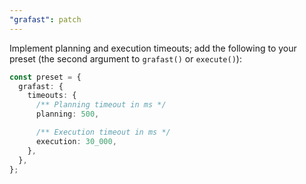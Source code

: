 ```yaml
---
"grafast": patch
---
```


Implement planning and execution timeouts; add the following to your preset (the
second argument to `grafast()` or `execute()`):

```ts
const preset = {
  grafast: {
    timeouts: {
      /** Planning timeout in ms */
      planning: 500,

      /** Execution timeout in ms */
      execution: 30_000,
    },
  },
};
```
